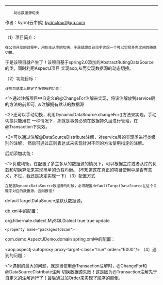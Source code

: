 *************************************

        动态数据源切换


作者：kyrin(云中鹤) kyrincloud@qq.com

************************************
（1）项目简介：

    在公司开发的过程中，用到主从库的切换，于是就想自己动手实现一个可以实现多库之间的随意切换。
于是该项目就产生了！该项目基于spring2.0添加的AbstractRutingDataSource的类，同时利用AspectJ项目 实现aop,从而实现数据源的动态切换。

（2）功能目标：

    该项目基本上确定了所拥有的功能：

<1>通过注解项目中自定义的@ChangeFor注解来实现，将该注解放到service层的方法的前即可,
   该注解拥有默认的数据源

<2>还可以手动切换，利用DynamicDataSource.changeFor()方法来实现。手动切换只能用在
   一种情况下，那就是事务必须在数据持久层进行管理，在@Transaction下失效。


<3>可以通过注解@DataSourceDistribute注解，对service层的实现类进行类级别的注解，
   然后可通过正则表达式来实现针对不同的方法使用指定的注解。


 后期添加功能：

<1>负载均衡。在配置了多主多从的数据源的情况下，可以根据主库或者从库的负载和切换算法来实现简单的负载均衡。
   (不知道这在真正的项目使用中是否有意义，不过，我还是决定实现一下)
（3）配置方式

    在配置DynamicDataSource数据源的时候，必须配置defaultTargetDataSource在这个关键字对应的数据源，否则报错！
defaultTargetDataSource是默认数据源。

db.xml中的配置：

<bean id="dataSource1" class="com.mchange.v2.c3p0.ComboPooledDataSource">
    <property name="driverClass" value="com.mysql.jdbc.Driver" />
    <property name="jdbcUrl" value="jdbc:mysql://localhost:3306/demo?useUnicode=true&amp;characterEncoding=UTF-8"/>
    <property name="user" value="root"/>
    <property name="password" value="root"/>
    <property name="maxIdleTime" value="6000"/>
    <property name="maxPoolSize" value="3" />
    <property name="minPoolSize" value="1" />
</bean>
<bean id="dataSource2" class="com.mchange.v2.c3p0.ComboPooledDataSource">
    <property name="driverClass" value="com.mysql.jdbc.Driver" />
    <property name="jdbcUrl" value="jdbc:mysql://localhost:3306/demo2?useUnicode=true&amp;characterEncoding=UTF-8"/>
    <property name="user" value="root"/>
    <property name="password" value="root"/>
    <property name="maxIdleTime" value="6000"/>
    <property name="maxPoolSize" value="3" />
    <property name="minPoolSize" value="1" />
</bean>

<bean id="dataSource" class="com.demo.AspectJDemo.datasource.DynamicDataSource">
    <property name="targetDataSources">
        <map>
            <entry key="defaultTargetDataSource" value-ref="dataSource1" />
            <entry key="slave" value-ref="dataSource2" />
        </map>
    </property>
</bean>

<bean id="sessionFactory" class="org.springframework.orm.hibernate4.LocalSessionFactoryBean">
    <property name="dataSource" ref="dataSource" />
    <property name="hibernateProperties">
        <props>
    <prop key="hibernate.dialect">org.hibernate.dialect.MySQLDialect </prop>
    <prop key="hibernate.show_sql">true</prop>
    <prop key="hibernate.format_sql">true</prop>
    <prop key="hibernate.hbm2ddl.auto">update</prop>
  </props>
    </property>

    <property name="packagesToScan">
  <list>
    <value>com.demo.AspectJDemo.domain</value>
  </list>
</property>
</bean>

<bean id="transactionManager" class="org.springframework.orm.hibernate4.HibernateTransactionManager">
<property name="sessionFactory" ref="sessionFactory"/>
spring.xml中的配置：

<!-- 只用cglib代理，替换掉默认的JDK动态代理,order必须大于@Aspect的order，也就是必须大于0-->
<aop:aspectj-autoproxy proxy-target-class="true" order="6000"/>
（4）遇到的问题：

<1>遇到的最大的问题，就是当使用@Transaction注解时，@ChangeFor和@DataSourceDistribute注解
   切换数据源失败！这是因为@Transaction注解先于自定义的注解运行了！最后通过加Order来实现了顺序的颠倒。